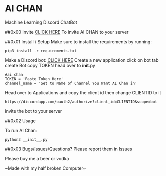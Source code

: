 # AI CHAN
Machine Learning Discord ChatBot

##0x00 Invite
[CLICK HERE](https://discord.com/api/oauth2/authorize?client_id=770715946016309259&permissions=88064&scope=bot) To invite AI CHAN to your server

##0x01 Install / Setup
Make sure to install the requirements by running:
````
pip3 install -r requirements.txt
````

Make a Discord bot:
[CLICK HERE](https://discordapp.com/developers/applications/)
Create a new application click on bot tab create Bot
copy TOKEN head over to __init__.py
````
#ai chan
TOKEN = 'Paste Token Here'
channel_name = 'Set to Name of Channel You Want AI Chan in'
````
Head over to Applications and copy the client id then change CLIENTID to it
````
https://discordapp.com/oauth2/authorize?client_id=CLIENTID&scope=bot
````
invite the bot to your server

##0x02 Usage

To run AI Chan:
````
python3 __init__.py
````

##0x03 Bugs/Issues/Questions?
Please report them in Issues

Please buy me a beer or vodka

~Made with my half broken Computer~
